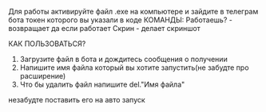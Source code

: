 Для работы активируйте файл .exe на компьютере и зайдите в телеграм бота токен которого вы указали в коде
КОМАНДЫ:
Работаешь? - возвращает да если работает
Скрин - делает скриншот

КАК ПОЛЬЗОВАТЬСЯ?
1) Загрузите файл в бота и дождитесь сообщения о получении
2) Напишите имя файла который вы хотите запустить(не забудте про расширение)
3) Что бы удалить файл напишите del."Имя файла"

незабудте поставить его на авто запуск
